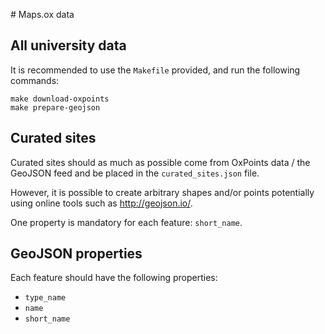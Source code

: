 # Maps.ox data

## All university data

It is recommended to use the `Makefile` provided, and run the following commands:

    make download-oxpoints
    make prepare-geojson

## Curated sites

Curated sites should as much as possible come from OxPoints data / the GeoJSON feed and
be placed in the `curated_sites.json` file.

However, it is possible to create arbitrary shapes and/or points potentially using online tools such as http://geojson.io/.

One property is mandatory for each feature: `short_name`.

## GeoJSON properties

Each feature should have the following properties:

* `type_name`
* `name`
* `short_name`
